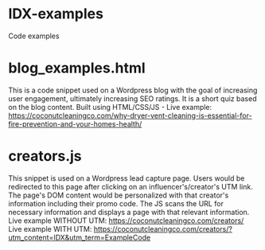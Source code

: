 # IDX-examples
Code examples

# blog_examples.html
  This is a code snippet used on a Wordpress blog with the goal of increasing user engagement, ultimately increasing SEO ratings. It is a short quiz based on the blog content. Built using HTML/CSS/JS - 
  Live example: https://coconutcleaningco.com/why-dryer-vent-cleaning-is-essential-for-fire-prevention-and-your-homes-health/ 

# creators.js
  This snippet is used on a Wordpress lead capture page. Users would be redirected to this page after clicking on an influencer's/creator's UTM link. The page's DOM content would be personalized with that creator's information including their promo code. The JS scans the URL for necessary information and displays a page with that relevant information. 
Live example WITHOUT UTM: https://coconutcleaningco.com/creators/ 
Live example WITH UTM: https://coconutcleaningco.com/creators/?utm_content=IDX&utm_term=ExampleCode 
